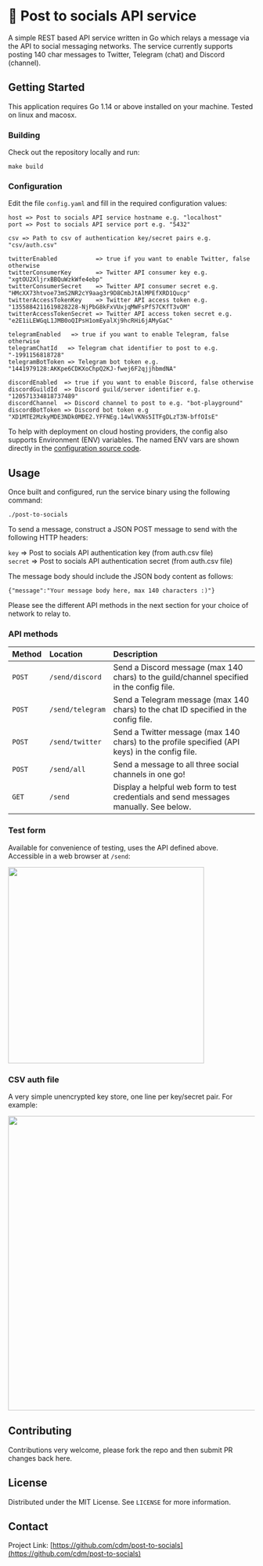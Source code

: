 # 📣 Post to socials API service

A simple REST based API service written in Go which relays a message via the API to social messaging networks. The service currently supports posting 140 char messages to Twitter, Telegram (chat) and Discord (channel).

## Getting Started

This application requires Go 1.14 or above installed on your machine. Tested on linux and macosx.

### Building

Check out the repository locally and run:
```
make build
```

### Configuration

Edit the file `config.yaml` and fill in the required configuration values:

```
host => Post to socials API service hostname e.g. "localhost"  
port => Post to socials API service port e.g. "5432"

csv => Path to csv of authentication key/secret pairs e.g. "csv/auth.csv"

twitterEnabled           => true if you want to enable Twitter, false otherwise
twitterConsumerKey       => Twitter API consumer key e.g. "xgtOU2XljrxBBQuWzkWfe4ebp"
twitterConsumerSecret    => Twitter API consumer secret e.g. "HMcXX73htvoe73mS2NR2cY9aag3r9D8CmbJtAlMPEfXRD1Qucp" 
twitterAccessTokenKey    => Twitter API access token e.g. "1355884211619828228-NjPbG8kFxVUxjqMWFsPfS7CKfT3vOM"
twitterAccessTokenSecret => Twitter API access token secret e.g. "e2E1iLEWGqL1JMB0oQIPsH1omEyalXj9hcRHi6jAMyGaC"

telegramEnabled   => true if you want to enable Telegram, false otherwise
telegramChatId   => Telegram chat identifier to post to e.g. "-1991156818728"
telegramBotToken => Telegram bot token e.g. "1441979128:AKKpe6CDKXoChpQ2KJ-fwej6F2qjjhbmdNA"

discordEnabled  => true if you want to enable Discord, false otherwise
discordGuildId  => Discord guild/server identifier e.g. "120571334818737489"
discordChannel  => Discord channel to post to e.g. "bot-playground"
discordBotToken => Discord bot token e.g "XD1MTE2MzkyMDE3NDk0MDE2.YFFNEg.14wlVKNs5ITFgDLzT3N-bffOIsE" 
```

To help with deployment on cloud hosting providers, the config also supports Environment (ENV) variables. 
The named ENV vars are shown directly in the [configuration source code](https://github.com/cdm/post-to-socials/blob/d19b00279aa2c88ed5c7ee45a701869799e06ecd/config.go#L6).

## Usage

Once built and configured, run the service binary using the following command:

```
./post-to-socials
```

To send a message, construct a JSON POST message to send with the following HTTP headers:

`key` => Post to socials API authentication key (from auth.csv file)  
`secret` => Post to socials API authentication secret (from auth.csv file)  

The message body should include the JSON body content as follows:
```
{"message":"Your message body here, max 140 characters :)"}
```

Please see the different API methods in the next section for your choice of network to relay to.

### API methods

| Method     | Location                               | Description                               |
| :--------- | :------------------------------------- | :---------------------------------------- |
| `POST`     | `/send/discord`    | Send a Discord message (max 140 chars) to the guild/channel specified in the config file. |
| `POST`     | `/send/telegram`   | Send a Telegram message (max 140 chars) to the chat ID specified in the config file. |
| `POST`     | `/send/twitter`    | Send a Twitter message (max 140 chars) to the profile specified (API keys) in the config file. |
| `POST`     | `/send/all`        | Send a message to all three social channels in one go! |
| `GET`      | `/send`            | Display a helpful web form to test credentials and send messages manually. See below. |

### Test form

Available for convenience of testing, uses the API defined above. Accessible in a web browser at `/send`:

<img src="https://i.postimg.cc/fb0wygJH/Screenshot-2021-02-01-at-20-38-17.png" width="400"/>

### CSV auth file

A very simple unencrypted key store, one line per key/secret pair. For example:

<img src="https://i.postimg.cc/nzyTZrNR/Screenshot-2021-02-01-at-21-00-29.png" width="600"/>

## Contributing

Contributions very welcome, please fork the repo and then submit PR changes back here.

## License

Distributed under the MIT License. See `LICENSE` for more information.

## Contact

Project Link: [https://github.com/cdm/post-to-socials](https://github.com/cdm/post-to-socials)


